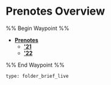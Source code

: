 # Prenotes Overview

%% Begin Waypoint %%

* **[Prenotes](Prenotes.md)**
  * **['21]('21\'21.md)**
  * **['22]('22\'22.md)**

%% End Waypoint %%

````ccard
type: folder_brief_live
````
